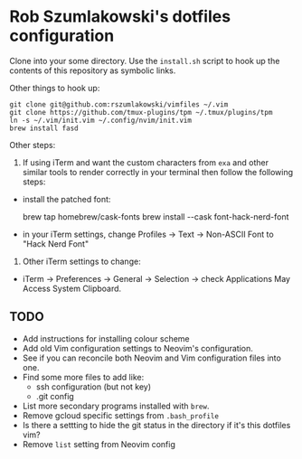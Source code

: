 # Rob Szumlakowski's dotfiles configuration

Clone into your some directory.  Use the `install.sh` script to hook
up the contents of this repository as symbolic links.

Other things to hook up:

    git clone git@github.com:rszumlakowski/vimfiles ~/.vim
    git clone https://github.com/tmux-plugins/tpm ~/.tmux/plugins/tpm
    ln -s ~/.vim/init.vim ~/.config/nvim/init.vim
    brew install fasd

Other steps:

1. If using iTerm and want the custom characters from `exa` and other similar
   tools to render correctly in your terminal then follow the following steps:

 - install the patched font:

    brew tap homebrew/cask-fonts
    brew install --cask font-hack-nerd-font

 - in your iTerm settings, change Profiles -> Text -> Non-ASCII Font to
   "Hack Nerd Font"

1. Other iTerm settings to change:

 - iTerm -> Preferences -> General -> Selection -> check Applications May
   Access System Clipboard.

## TODO

- Add instructions for installing colour scheme
- Add old Vim configuration settings to Neovim's configuration.
- See if you can reconcile both Neovim and Vim configuration files into one.
- Find some more files to add like:
  + ssh configuration (but not key)
  + .git config
- List more secondary programs installed with `brew`.
- Remove gcloud specific settings from `.bash_profile`
- Is there a settting to hide the git status in the directory if it's this
  dotfiles vim?
- Remove `list` setting from Neovim config

